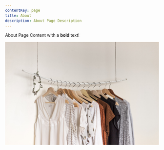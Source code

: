 ```yaml
---
contentKey: page
title: About
description: About Page Description
---
```

About Page Content with a **bold** text!

![Please always fill the alternative text attributes!](../../uploads/priscilla-du-preez-dlxlgiy-2vu-unsplash.jpg "Hola 'gatsby-remark-images' plugin!")
